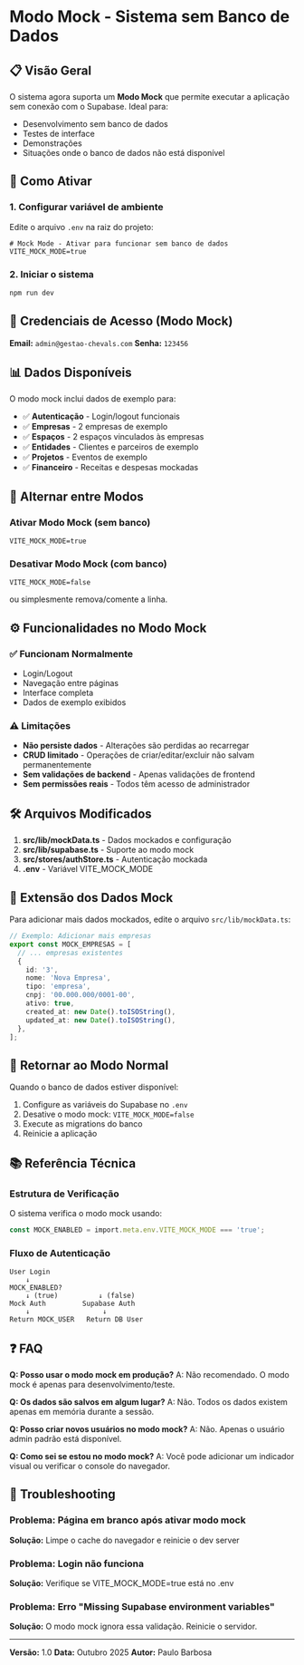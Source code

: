 # Modo Mock - Sistema sem Banco de Dados

## 📋 Visão Geral

O sistema agora suporta um **Modo Mock** que permite executar a aplicação sem conexão com o Supabase. Ideal para:

- Desenvolvimento sem banco de dados
- Testes de interface
- Demonstrações
- Situações onde o banco de dados não está disponível

## 🚀 Como Ativar

### 1. Configurar variável de ambiente

Edite o arquivo `.env` na raiz do projeto:

```env
# Mock Mode - Ativar para funcionar sem banco de dados
VITE_MOCK_MODE=true
```

### 2. Iniciar o sistema

```bash
npm run dev
```

## 🔐 Credenciais de Acesso (Modo Mock)

**Email:** `admin@gestao-chevals.com`
**Senha:** `123456`

## 📊 Dados Disponíveis

O modo mock inclui dados de exemplo para:

- ✅ **Autenticação** - Login/logout funcionais
- ✅ **Empresas** - 2 empresas de exemplo
- ✅ **Espaços** - 2 espaços vinculados às empresas
- ✅ **Entidades** - Clientes e parceiros de exemplo
- ✅ **Projetos** - Eventos de exemplo
- ✅ **Financeiro** - Receitas e despesas mockadas

## 🔄 Alternar entre Modos

### Ativar Modo Mock (sem banco)
```env
VITE_MOCK_MODE=true
```

### Desativar Modo Mock (com banco)
```env
VITE_MOCK_MODE=false
```
ou simplesmente remova/comente a linha.

## ⚙️ Funcionalidades no Modo Mock

### ✅ Funcionam Normalmente
- Login/Logout
- Navegação entre páginas
- Interface completa
- Dados de exemplo exibidos

### ⚠️ Limitações
- **Não persiste dados** - Alterações são perdidas ao recarregar
- **CRUD limitado** - Operações de criar/editar/excluir não salvam permanentemente
- **Sem validações de backend** - Apenas validações de frontend
- **Sem permissões reais** - Todos têm acesso de administrador

## 🛠️ Arquivos Modificados

1. **src/lib/mockData.ts** - Dados mockados e configuração
2. **src/lib/supabase.ts** - Suporte ao modo mock
3. **src/stores/authStore.ts** - Autenticação mockada
4. **.env** - Variável VITE_MOCK_MODE

## 📝 Extensão dos Dados Mock

Para adicionar mais dados mockados, edite o arquivo `src/lib/mockData.ts`:

```typescript
// Exemplo: Adicionar mais empresas
export const MOCK_EMPRESAS = [
  // ... empresas existentes
  {
    id: '3',
    nome: 'Nova Empresa',
    tipo: 'empresa',
    cnpj: '00.000.000/0001-00',
    ativo: true,
    created_at: new Date().toISOString(),
    updated_at: new Date().toISOString(),
  },
];
```

## 🔄 Retornar ao Modo Normal

Quando o banco de dados estiver disponível:

1. Configure as variáveis do Supabase no `.env`
2. Desative o modo mock: `VITE_MOCK_MODE=false`
3. Execute as migrations do banco
4. Reinicie a aplicação

## 📚 Referência Técnica

### Estrutura de Verificação

O sistema verifica o modo mock usando:

```typescript
const MOCK_ENABLED = import.meta.env.VITE_MOCK_MODE === 'true';
```

### Fluxo de Autenticação

```
User Login
    ↓
MOCK_ENABLED?
    ↓ (true)          ↓ (false)
Mock Auth         Supabase Auth
    ↓                  ↓
Return MOCK_USER   Return DB User
```

## ❓ FAQ

**Q: Posso usar o modo mock em produção?**
A: Não recomendado. O modo mock é apenas para desenvolvimento/teste.

**Q: Os dados são salvos em algum lugar?**
A: Não. Todos os dados existem apenas em memória durante a sessão.

**Q: Posso criar novos usuários no modo mock?**
A: Não. Apenas o usuário admin padrão está disponível.

**Q: Como sei se estou no modo mock?**
A: Você pode adicionar um indicador visual ou verificar o console do navegador.

## 🐛 Troubleshooting

### Problema: Página em branco após ativar modo mock
**Solução:** Limpe o cache do navegador e reinicie o dev server

### Problema: Login não funciona
**Solução:** Verifique se VITE_MOCK_MODE=true está no .env

### Problema: Erro "Missing Supabase environment variables"
**Solução:** O modo mock ignora essa validação. Reinicie o servidor.

---

**Versão:** 1.0
**Data:** Outubro 2025
**Autor:** Paulo Barbosa
